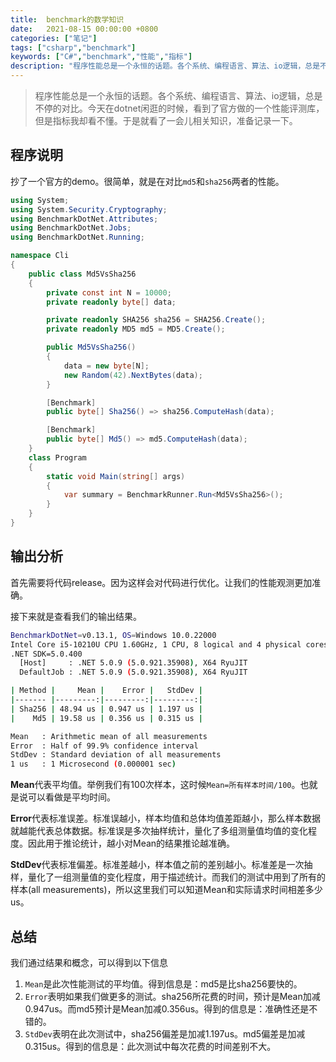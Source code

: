 ```yaml
---
title:  benchmark的数学知识
date:   2021-08-15 00:00:00 +0800
categories: ["笔记"]
tags: ["csharp","benchmark"]
keywords: ["C#","benchmark","性能","指标"]
description: "程序性能总是一个永恒的话题。各个系统、编程语言、算法、io逻辑，总是不停的对比。今天在dotnet闲逛的时候，看到了官方做的一个性能评测库，但是指标我却看不懂。于是就看了一会儿相关知识，准备记录一下"
---
```



> 程序性能总是一个永恒的话题。各个系统、编程语言、算法、io逻辑，总是不停的对比。今天在dotnet闲逛的时候，看到了官方做的一个性能评测库，但是指标我却看不懂。于是就看了一会儿相关知识，准备记录一下。


## 程序说明

抄了一个官方的demo。很简单，就是在对比`md5`和`sha256`两者的性能。

```cs
using System;
using System.Security.Cryptography;
using BenchmarkDotNet.Attributes;
using BenchmarkDotNet.Jobs;
using BenchmarkDotNet.Running;

namespace Cli
{
    public class Md5VsSha256
    {
        private const int N = 10000;
        private readonly byte[] data;

        private readonly SHA256 sha256 = SHA256.Create();
        private readonly MD5 md5 = MD5.Create();

        public Md5VsSha256()
        {
            data = new byte[N];
            new Random(42).NextBytes(data);
        }

        [Benchmark]
        public byte[] Sha256() => sha256.ComputeHash(data);

        [Benchmark]
        public byte[] Md5() => md5.ComputeHash(data);
    }
    class Program
    {
        static void Main(string[] args)
        {
            var summary = BenchmarkRunner.Run<Md5VsSha256>();
        }
    }
}
```

## 输出分析

首先需要将代码release。因为这样会对代码进行优化。让我们的性能观测更加准确。

接下来就是查看我们的输出结果。

```sh
BenchmarkDotNet=v0.13.1, OS=Windows 10.0.22000
Intel Core i5-10210U CPU 1.60GHz, 1 CPU, 8 logical and 4 physical cores
.NET SDK=5.0.400
  [Host]     : .NET 5.0.9 (5.0.921.35908), X64 RyuJIT
  DefaultJob : .NET 5.0.9 (5.0.921.35908), X64 RyuJIT

| Method |     Mean |    Error |   StdDev |
|------- |---------:|---------:|---------:|
| Sha256 | 48.94 us | 0.947 us | 1.197 us |
|    Md5 | 19.58 us | 0.356 us | 0.315 us |

Mean   : Arithmetic mean of all measurements
Error  : Half of 99.9% confidence interval
StdDev : Standard deviation of all measurements
1 us   : 1 Microsecond (0.000001 sec)
```

**Mean**代表平均值。举例我们有100次样本，这时候`Mean=所有样本时间/100`。也就是说可以看做是平均时间。

**Error**代表标准误差。标准误越小，样本均值和总体均值差距越小，那么样本数据就越能代表总体数据。标准误是多次抽样统计，量化了多组测量值均值的变化程度。因此用于推论统计，越小对Mean的结果推论越准确。

**StdDev**代表标准偏差。标准差越小，样本值之前的差别越小。标准差是一次抽样，量化了一组测量值的变化程度，用于描述统计。而我们的测试中用到了所有的样本(all measurements)，所以这里我们可以知道Mean和实际请求时间相差多少us。

## 总结

我们通过结果和概念，可以得到以下信息
1. `Mean`是此次性能测试的平均值。得到信息是：md5是比sha256要快的。
2. `Error`表明如果我们做更多的测试。sha256所花费的时间，预计是Mean加减0.947us。而md5预计是Mean加减0.356us。得到的信息是：准确性还是不错的。
3. `StdDev`表明在此次测试中，sha256偏差是加减1.197us。md5偏差是加减0.315us。得到的信息是：此次测试中每次花费的时间差别不大。